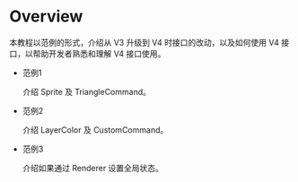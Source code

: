 # Overview

本教程以范例的形式，介绍从 V3 升级到 V4 时接口的改动，以及如何使用 V4 接口，以帮助开发者熟悉和理解 V4 接口使用。

- 范例1

  介绍 Sprite 及 TriangleCommand。

- 范例2

  介绍 LayerColor 及 CustomCommand。

- 范例3

  介绍如果通过 Renderer 设置全局状态。

